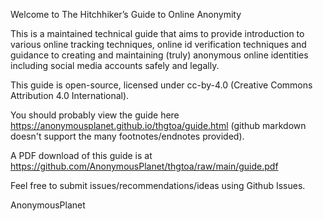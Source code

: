 Welcome to The Hitchhiker’s Guide to Online Anonymity

This is a maintained technical guide that aims to provide introduction to various online tracking techniques, online id verification techniques and guidance to creating and maintaining (truly) anonymous online identities including social media accounts safely and legally.

This guide is open-source, licensed under cc-by-4.0 (Creative Commons Attribution 4.0 International).

You should probably view the guide here https://anonymousplanet.github.io/thgtoa/guide.html (github markdown doesn't support the many footnotes/endnotes provided).

A PDF download of this guide is at https://github.com/AnonymousPlanet/thgtoa/raw/main/guide.pdf

Feel free to submit issues/recommendations/ideas using Github Issues.

AnonymousPlanet
